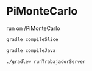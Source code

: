# PiMonteCarlo


run on /PiMonteCarlo

```bash
gradle compileSlice
```

```bash
gradle compileJava
```

```bash
./gradlew runTrabajadorServer
```
